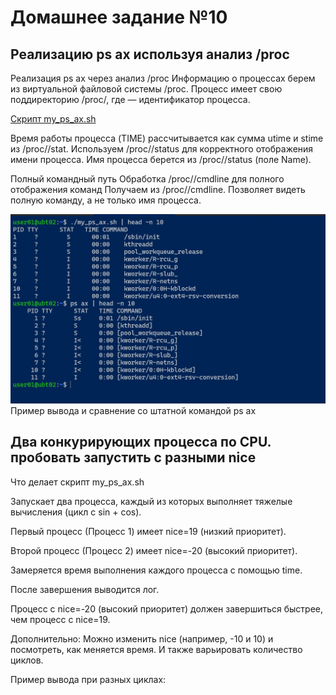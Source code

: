 # Домашнее задание №10
## Реализацию ps ax используя анализ /proc
Реализация ps ax через анализ /proc
Информацию о процессах берем из виртуальной файловой системы /proc. 
Процесс имеет свою поддиректорию /proc/<PID>, где <PID> — идентификатор процесса.

[Скрипт my_ps_ax.sh](https://github.com/evgmikhailov/otus_homework/blob/main/HW10/my_ps_ax.sh "Скрипт my_ps_ax.sh")

Время работы процесса (TIME) рассчитывается как сумма utime и stime из /proc/<PID>/stat.
Используем /proc/<PID>/status для корректного отображения имени процесса.
Имя процесса берется из /proc/<PID>/status (поле Name).

Полный командный путь
Обработка /proc/<PID>/cmdline для полного отображения команд 
Получаем из /proc/<PID>/cmdline.
Позволяет видеть полную команду, а не только имя процесса.

 ![Пример вывода и сравнение со штатной командой ps ax](https://github.com/evgmikhailov/otus_homework/blob/main/HW10/pic001.jpg) Пример вывода и сравнение со штатной командой ps ax




## Два конкурирующих процесса по CPU. пробовать запустить с разными nice

Что делает скрипт my_ps_ax.sh

Запускает два процесса, каждый из которых выполняет тяжелые вычисления (цикл с sin + cos).

Первый процесс (Процесс 1) имеет nice=19 (низкий приоритет).

Второй процесс (Процесс 2) имеет nice=-20 (высокий приоритет).

Замеряется время выполнения каждого процесса с помощью time.

После завершения выводится лог.

Процесс с nice=-20 (высокий приоритет) должен завершиться быстрее, чем процесс с nice=19.

Дополнительно:
Можно изменить nice (например, -10 и 10) и посмотреть, как меняется время.
И также варьировать количество циклов.

Пример вывода при разных циклах:

